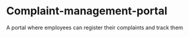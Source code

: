 # Complaint-management-portal
A  portal where employees can register their complaints and track them
